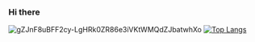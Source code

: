 ### Hi there 

![gZJnF8uBFF2cy-LgHRk0ZR86e3iVKtWMQdZJbatwhXo](https://user-images.githubusercontent.com/67691138/198263403-193ec4e4-197e-4644-9e5d-1a056954e160.jpg)
[![Top Langs](https://github-readme-stats.vercel.app/api/top-langs/?username=anuraghazra)](https://github.com/anuraghazra/github-readme-stats)


<!--
**Ezzaldeen97/Ezzaldeen97** is a ✨ _special_ ✨ repository because its `README.md` (this file) appears on your GitHub profile.

Here are some ideas to get you started:

- 🔭 I’m currently working on ...
- 🌱 I’m currently learning ...
- 👯 I’m looking to collaborate on ...
- 🤔 I’m looking for help with ...
- 💬 Ask me about ...
- 📫 How to reach me: ...
- 😄 Pronouns: ...
- ⚡ Fun fact: ...
-->
